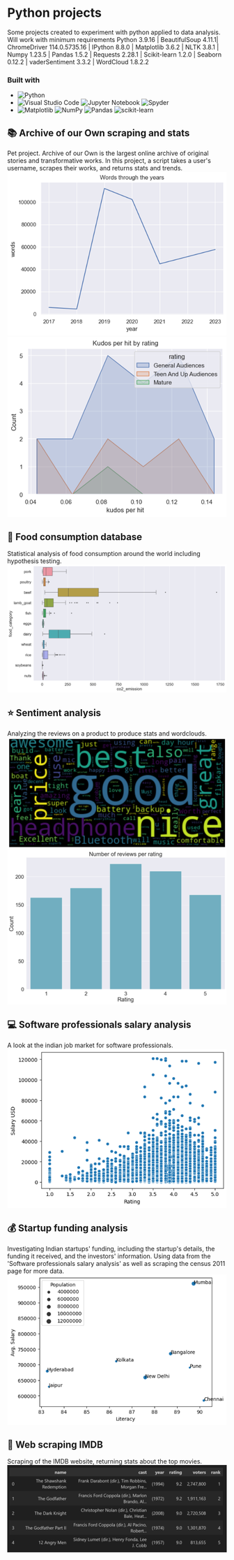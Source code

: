 # Python projects
 
Some projects created to experiment with python applied to data analysis.<br>
Will work with minimum requirements Python 3.9.16 | BeautifulSoup 4.11.1| ChromeDriver 114.0.5735.16 | IPython 8.8.0 | Matplotlib 3.6.2 | NLTK 3.8.1 | Numpy 1.23.5 | Pandas 1.5.2 | Requests 2.28.1 | Scikit-learn 1.2.0 | Seaborn 0.12.2 | vaderSentiment 3.3.2 | WordCloud 1.8.2.2
### Built with
* ![Python](https://img.shields.io/badge/python-3670A0?style=for-the-badge&logo=python&logoColor=ffdd54)
* ![Visual Studio Code](https://img.shields.io/badge/Visual%20Studio%20Code-0078d7.svg?style=for-the-badge&logo=visual-studio-code&logoColor=white)
![Jupyter Notebook](https://img.shields.io/badge/jupyter-%23FA0F00.svg?style=for-the-badge&logo=jupyter&logoColor=white)
![Spyder](https://img.shields.io/badge/Spyder-838485?style=for-the-badge&logo=spyder%20ide&logoColor=maroon)
* ![Matplotlib](https://img.shields.io/badge/Matplotlib-%23ffffff.svg?style=for-the-badge&logo=Matplotlib&logoColor=black)
![NumPy](https://img.shields.io/badge/numpy-%23013243.svg?style=for-the-badge&logo=numpy&logoColor=white)
![Pandas](https://img.shields.io/badge/pandas-%23150458.svg?style=for-the-badge&logo=pandas&logoColor=white)
![scikit-learn](https://img.shields.io/badge/scikit--learn-%23F7931E.svg?style=for-the-badge&logo=scikit-learn&logoColor=white)
## 📚 Archive of our Own scraping and stats
Pet project. Archive of our Own is the largest online archive of original stories and transformative works. In this project, a script takes a user's username, scrapes their works, and returns stats and trends.
![Words through the years](https://github.com/flbonanni/python/blob/master/AO3%20scraping%20and%20stats%20project/img/words%20through%20the%20years.png?raw=true)
![Kudos per hit by rating](https://github.com/flbonanni/python/blob/master/AO3%20scraping%20and%20stats%20project/img/kudos%20per%20hit%20by%20rating.png?raw=true)
## 🥪 Food consumption database
Statistical analysis of food consumption around the world including hypothesis testing.
![Box plots](https://github.com/flbonanni/python/blob/master/Food%20consumption%20database/img/boxplots.png?raw=true)
## ⭐ Sentiment analysis
Analyzing the reviews on a product to produce stats and wordclouds.
![Positive wordcloud](https://github.com/flbonanni/python/blob/master/Sentiment%20analysis/img/positive%20wordcloud.png?raw=true)
![Reviews rating](https://github.com/flbonanni/python/blob/master/Sentiment%20analysis/img/reviews%20rating.png?raw=true)
## 💻 Software professionals salary analysis
A look at the indian job market for software professionals.
![Rating to salary](https://github.com/flbonanni/python/blob/master/Software%20Professionals%20Salary%20database/img/rating%20to%20salary.png?raw=true)
## 💰 Startup funding analysis
Investigating Indian startups' funding, including the startup's details, the funding it received, and the investors' information. Using data from the 'Software professionals salary analysis' as well as scraping the census 2011 page for more data.
![Population to literacy](https://github.com/flbonanni/python/blob/master/Startup%20funding%20database/img/population%20to%20literacy.png?raw=true)
## 🎥 Web scraping IMDB
Scraping of the IMDB website, returning stats about the top movies.
![Top movies](https://github.com/flbonanni/python/blob/master/Web%20scraping%20IMDB/img/top%20movies.PNG?raw=true)
